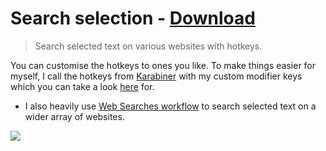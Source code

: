# Search selection - [Download](https://github.com/nikitavoloboev/small-workflows/blob/master/search-selection/Search%20selection.alfredworkflow?raw=true)
> Search selected text on various websites with hotkeys.

You can customise the hotkeys to ones you like. To make things easier for myself, I call the hotkeys from [Karabiner](https://nikitavoloboev.gitbooks.io/knowledge/content/macOS/apps/karabiner/Karabiner.html) with my custom modifier keys which you can take a look [here](https://github.com/nikitavoloboev/dotfiles) for.
- I also heavily use [Web Searches workflow](https://github.com/nikitavoloboev/alfred-web-searches) to search selected text on a wider array of websites.

![](https://i.imgur.com/2n7XAYF.png)
